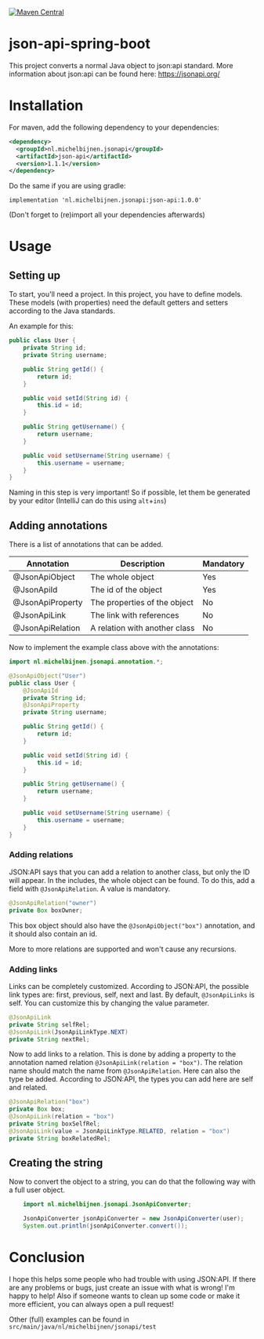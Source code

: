 [![Maven Central](https://maven-badges.herokuapp.com/maven-central/nl.michelbijnen.jsonapi/json-api/badge.svg)](https://maven-badges.herokuapp.com/maven-central/nl.michelbijnen.jsonapi/json-api)

# json-api-spring-boot
This project converts a normal Java object to json:api standard. More information about json:api can be found here: https://jsonapi.org/

# Installation
For maven, add the following dependency to your dependencies:
```xml
<dependency>
  <groupId>nl.michelbijnen.jsonapi</groupId>
  <artifactId>json-api</artifactId>
  <version>1.1.1</version>
</dependency>
```

Do the same if you are using gradle:
```
implementation 'nl.michelbijnen.jsonapi:json-api:1.0.0'
```

(Don't forget to (re)import all your dependencies afterwards)

# Usage

## Setting up
To start, you'll need a project. In this project, you have to define models. These models (with properties) need the default getters and setters according to the Java standards.

An example for this:
```java
public class User {
    private String id;
    private String username;

    public String getId() {
        return id;
    }   

    public void setId(String id) {
        this.id = id;
    }

    public String getUsername() {
        return username;
    }   

    public void setUsername(String username) {
        this.username = username;
    }
}
```

Naming in this step is very important! So if possible, let them be generated by your editor (IntelliJ can do this using `alt`+`ins`)

## Adding annotations
There is a list of annotations that can be added.

| Annotation | Description | Mandatory |
|----------------|------------------|-----|
| @JsonApiObject | The whole object | Yes |
| @JsonApiId | The id of the object | Yes |
| @JsonApiProperty | The properties of the object | No |
| @JsonApiLink | The link with references | No |
| @JsonApiRelation | A relation with another class | No |

Now to implement the example class above with the annotations:
```java
import nl.michelbijnen.jsonapi.annotation.*;

@JsonApiObject("User")
public class User {
    @JsonApiId
    private String id;
    @JsonApiProperty
    private String username;

    public String getId() {
        return id;
    }   

    public void setId(String id) {
        this.id = id;
    }

    public String getUsername() {
        return username;
    }   

    public void setUsername(String username) {
        this.username = username;
    }
}
```

### Adding relations
JSON:API says that you can add a relation to another class, but only the ID will appear. In the includes, the whole object can be found. To do this, add a field with `@JsonApiRelation`. A value is mandatory.

```java
@JsonApiRelation("owner")
private Box boxOwner;
```

This box object should also have the `@JsonApiObject("box")` annotation, and it should also contain an id.

More to more relations are supported and won't cause any recursions.

### Adding links
Links can be completely customized. According to JSON:API, the possible link types are: first, previous, self, next and last. By default, `@JsonApiLinks` is self. You can customize this by changing the value parameter.

```java
@JsonApiLink
private String selfRel;
@JsonApiLink(JsonApiLinkType.NEXT)
private String nextRel;
```

Now to add links to a relation. This is done by adding a property to the annotation named relation `@JsonApiLink(relation = "box")`. The relation name should match the name from `@JsonApiRelation`. Here can also the type be added. According to JSON:API, the types you can add here are self and related.

```java
@JsonApiRelation("box")
private Box box;
@JsonApiLink(relation = "box")
private String boxSelfRel;
@JsonApiLink(value = JsonApiLinkType.RELATED, relation = "box")
private String boxRelatedRel;
```

## Creating the string
Now to convert the object to a string, you can do that the following way with a full user object.
```java
    import nl.michelbijnen.jsonapi.JsonApiConverter;

    JsonApiConverter jsonApiConverter = new JsonApiConverter(user);
    System.out.println(jsonApiConverter.convert());
```

# Conclusion
I hope this helps some people who had trouble with using JSON:API. If there are any problems or bugs, just create an issue with what is wrong! I'm happy to help! Also if someone wants to clean up some code or make it more efficient, you can always open a pull request!

Other (full) examples can be found in `src/main/java/nl/michelbijnen/jsonapi/test`
